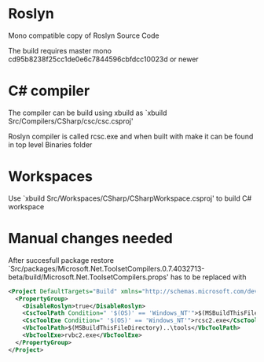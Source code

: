 Roslyn
======
 
Mono compatible copy of Roslyn Source Code

The build requires master mono cd95b8238f25cc1de0e6c7844596cbfdcc10023d or newer
 
C# compiler
============

The compiler can be build using xbuild as `xbuild Src/Compilers/CSharp/csc/csc.csproj'
 
Roslyn compiler is called rcsc.exe and when built with make it can be found in top level Binaries folder

Workspaces
===========

Use `xbuild Src/Workspaces/CSharp/CSharpWorkspace.csproj' to build C# workspace


Manual changes needed
======================

After succesfull package restore `Src/packages/Microsoft.Net.ToolsetCompilers.0.7.4032713-beta/build/Microsoft.Net.ToolsetCompilers.props' has to be replaced with
```xml
<Project DefaultTargets="Build" xmlns="http://schemas.microsoft.com/developer/msbuild/2003">
  <PropertyGroup>
    <DisableRoslyn>true</DisableRoslyn>
    <CscToolPath Condition=" '$(OS)' == 'Windows_NT'">$(MSBuildThisFileDirectory)..\tools</CscToolPath>
    <CscToolExe Condition=" '$(OS)' == 'Windows_NT'">rcsc2.exe</CscToolExe>
    <VbcToolPath>$(MSBuildThisFileDirectory)..\tools</VbcToolPath>
    <VbcToolExe>rvbc2.exe</VbcToolExe>
  </PropertyGroup>
</Project>
